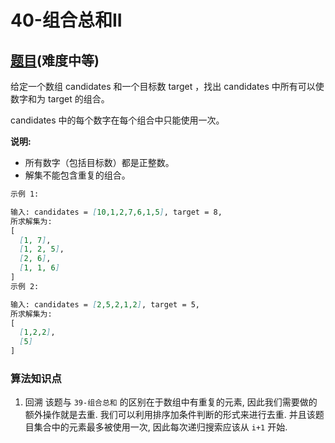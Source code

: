 # 40-组合总和II

## [题目](https://leetcode-cn.com/problems/combination-sum-ii/)(难度中等)

给定一个数组 candidates 和一个目标数 target ，找出 candidates 中所有可以使数字和为 target 的组合。

candidates 中的每个数字在每个组合中只能使用一次。

**说明:**
- 所有数字（包括目标数）都是正整数。
- 解集不能包含重复的组合。 

~~~markdown
示例 1:

输入: candidates = [10,1,2,7,6,1,5], target = 8,
所求解集为:
[
  [1, 7],
  [1, 2, 5],
  [2, 6],
  [1, 1, 6]
]
示例 2:

输入: candidates = [2,5,2,1,2], target = 5,
所求解集为:
[
  [1,2,2],
  [5]
]
~~~

### 算法知识点
1. 回溯
该题与 `39-组合总和` 的区别在于数组中有重复的元素, 因此我们需要做的额外操作就是去重. 我们可以利用排序加条件判断的形式来进行去重. 并且该题目集合中的元素最多被使用一次, 因此每次递归搜索应该从 `i+1` 开始.